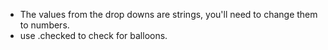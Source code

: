 - The values from the drop downs are strings, you'll need to change them to numbers.
- use .checked to check for balloons.